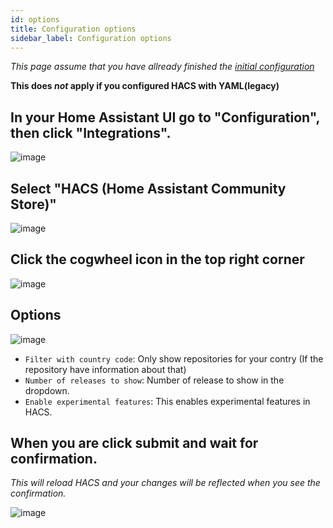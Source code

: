 ```yaml
---
id: options
title: Configuration options
sidebar_label: Configuration options
---
```


_This page assume that you have allready finished the [initial configuration](/docs/configuration/basic)_

**This does _not_ apply if you configured HACS with YAML(legacy)**

## In your Home Assistant UI go to "Configuration", then click "Integrations".

![image](/img/conf1.png)

## Select "HACS (Home Assistant Community Store)"

![image](/img/option1.png)

## Click the cogwheel icon in the top right corner

![image](/img/option2.png)

## Options

![image](/img/option3.png)

- `Filter with country code`: Only show repositories for your contry (If the repository have information about that)
- `Number of releases to show`: Number of release to show in the dropdown.
- `Enable experimental features`: This enables experimental features in HACS.

## When you are click submit and wait for confirmation.

_This will reload HACS and your changes will be reflected when you see the confirmation._

![image](/img/option4.png)